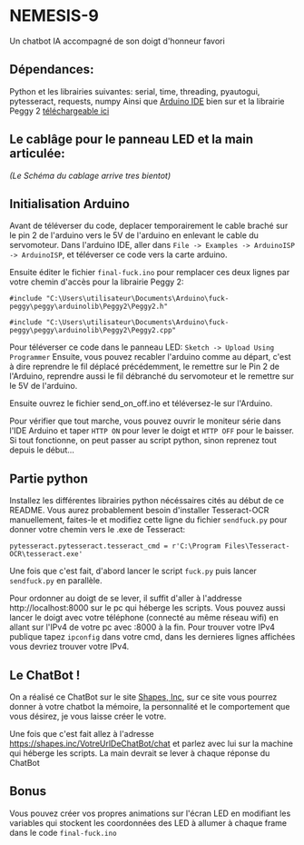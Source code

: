 # NEMESIS-9
Un chatbot IA accompagné de son doigt d'honneur favori

## Dépendances:
Python et les librairies suivantes:
serial, time, threading, pyautogui, pytesseract, requests, numpy
Ainsi que [Arduino IDE](https://www.arduino.cc/en/software) bien sur et la librairie Peggy 2 [téléchargeable ici](https://github.com/evil-mad/peggy/archive/refs/tags/v1.0.zip)

## Le cablâge pour le panneau LED et la main articulée:
*(Le Schéma du cablage arrive tres bientot)*

## Initialisation Arduino
Avant de téléverser du code, deplacer temporairement le cable braché sur le pin 2 de l'arduino vers le 5V de l'arduino en enlevant le cable du servomoteur.
Dans l'arduino IDE, aller dans `File -> Examples -> ArduinoISP -> ArduinoISP`, et téléverser ce code vers la carte arduino.

Ensuite éditer le fichier `final-fuck.ino` pour remplacer ces deux lignes par votre chemin d'accès pour la librairie Peggy 2:

`#include "C:\Users\utilisateur\Documents\Arduino\fuck-peggy\peggy\arduinolib\Peggy2\Peggy2.h"`

`#include "C:\Users\utilisateur\Documents\Arduino\fuck-peggy\peggy\arduinolib\Peggy2\Peggy2.cpp"`

Pour téléverser ce code dans le panneau LED: `Sketch -> Upload Using Programmer`
Ensuite, vous pouvez recabler l'arduino comme au départ, c'est à dire reprendre le fil déplacé précédemment, le remettre sur le Pin 2 de l'Arduino, reprendre aussi le fil débranché du servomoteur et le remettre sur le 5V de l'arduino.

Ensuite ouvrez le fichier send_on_off.ino et téléversez-le sur l'Arduino.

Pour vérifier que tout marche, vous pouvez ouvrir le moniteur série dans l'IDE Arduino et taper `HTTP ON` pour lever le doigt et `HTTP OFF` pour le baisser. Si tout fonctionne, on peut passer au script python, sinon reprenez tout depuis le début...

## Partie python
Installez les différentes librairies python nécéssaires cités au début de ce README.
Vous aurez probablement besoin d'installer Tesseract-OCR manuellement, faites-le et modifiez cette ligne du fichier `sendfuck.py` pour donner votre chemin vers le .exe de Tesseract:

`pytesseract.pytesseract.tesseract_cmd = r'C:\Program Files\Tesseract-OCR\tesseract.exe'`

Une fois que c'est fait, d'abord lancer le script `fuck.py` puis lancer `sendfuck.py` en parallèle.

Pour ordonner au doigt de se lever, il suffit d'aller à l'addresse http://localhost:8000 sur le pc qui héberge les scripts.
Vous pouvez aussi lancer le doigt avec votre téléphone (connecté au même réseau wifi) en allant sur l'IPv4 de votre pc avec :8000 à la fin. Pour trouver votre IPv4 publique tapez `ipconfig` dans votre cmd, dans les dernieres lignes affichées vous devriez trouver votre IPv4.

## Le ChatBot !
On a réalisé ce ChatBot sur le site [Shapes, Inc](https://shapes.inc/), sur ce site vous pourrez donner à votre chatbot la mémoire, la personnalité et le comportement que vous désirez, je vous laisse créer le votre.

Une fois que c'est fait allez à l'adresse https://shapes.inc/VotreUrlDeChatBot/chat et parlez avec lui sur la machine qui héberge les scripts. La main devrait se lever à chaque réponse du ChatBot

## Bonus
Vous pouvez créer vos propres animations sur l'écran LED en modifiant les variables qui stockent les coordonnées des LED à allumer à chaque frame dans le code `final-fuck.ino`

